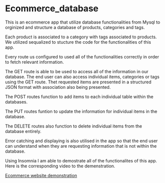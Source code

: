 # Ecommerce_database


This is an ecommerce app that utilize database functionalities from Mysql to orginized and structure a database of products, categories and tags.

Each product is associated to a category with tags associated to products.  We utilized sequalized to stucture the code for the functionalities of this app.

Every route us configured to used all of the functionalities correctly in order to fetch relevant information.

The GET route is able to be used to access all of the information in our database.  The end user can also access individual items, categories or tags using the GET route.  Thet requested items are presented in a structured JSON format with association also being presented.

The POST routes function to add items to each individual table within the databases. 

The PUT routes funtion to update the information for individual items in the database. 

The DELETE routes also function to delete individual items from the database entirely.

Error catching and displaying is also utilised in the app so that the end user can understand when they are requesting information that is not within the database.

Using Insomnia I am able to demostrate all of the functionalites of this app.  Here is the corresponding video to the demenstration.



[Ecommerce website demonstration](https://watch.screencastify.com/v/pJABvFHWkfAE8lvThAe0 "Ecommerce website demonstration")